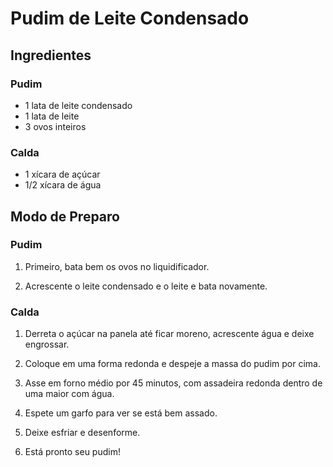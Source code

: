 # Pudim de Leite Condensado

## Ingredientes

### Pudim

- 1 lata de leite condensado
- 1 lata de leite
- 3 ovos inteiros

### Calda

- 1 xícara de açúcar
- 1/2 xícara de água

## Modo de Preparo

### Pudim

1. Primeiro, bata bem os ovos no liquidificador.

2. Acrescente o leite condensado e o leite e bata novamente.

### Calda

1. Derreta o açúcar na panela até ficar moreno, acrescente água e deixe engrossar.

2. Coloque em uma forma redonda e despeje a massa do pudim por cima.

3. Asse em forno médio por 45 minutos, com assadeira redonda dentro de uma maior com água.

4. Espete um garfo para ver se está bem assado.

5. Deixe esfriar e desenforme.

6. Está pronto seu pudim!